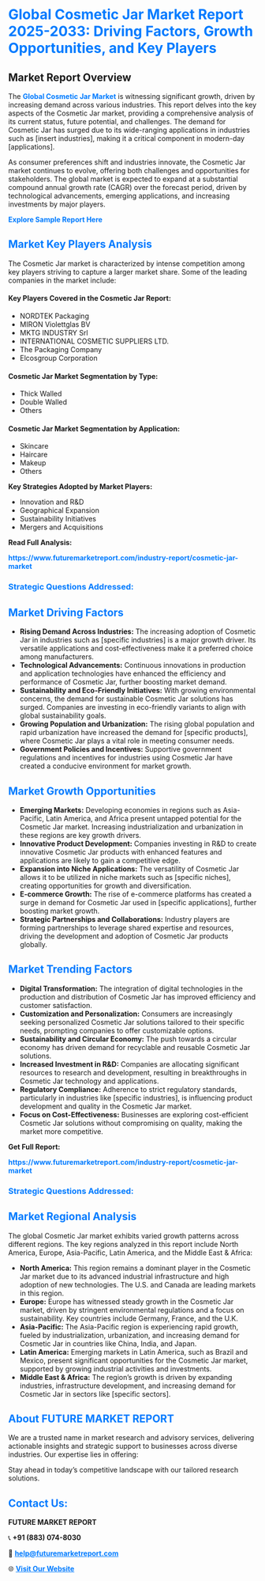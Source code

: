 <h1 style="color: #007BFF;">Global Cosmetic Jar Market Report 2025-2033: Driving Factors, Growth Opportunities, and Key Players</h1>

<section id="overview">
<h2>Market Report Overview</h2>
<p>The <a href="https://www.futuremarketreport.com/industry-report/cosmetic-jar-market" style="color: #007BFF; text-decoration: none;"><strong>Global Cosmetic Jar Market</strong></a> is witnessing significant growth, driven by increasing demand across various industries. This report delves into the key aspects of the Cosmetic Jar market, providing a comprehensive analysis of its current status, future potential, and challenges. The demand for Cosmetic Jar has surged due to its wide-ranging applications in industries such as [insert industries], making it a critical component in modern-day [applications].</p>
<p>As consumer preferences shift and industries innovate, the Cosmetic Jar market continues to evolve, offering both challenges and opportunities for stakeholders. The global market is expected to expand at a substantial compound annual growth rate (CAGR) over the forecast period, driven by technological advancements, emerging applications, and increasing investments by major players.</p>
</section>

<section id="overview">
<p><a href="https://www.futuremarketreport.com/request-sample/reportId=83050" style="color: #007BFF; text-decoration: none;"><strong>Explore Sample Report Here</strong></a></p>
</section>

<section id="key-players">
<h2 style="color: #007BFF;">Market Key Players Analysis</h2>
<p>The Cosmetic Jar market is characterized by intense competition among key players striving to capture a larger market share. Some of the leading companies in the market include:</p>
<h4>Key Players Covered in the Cosmetic Jar Report:</h4>
<ul><li>NORDTEK Packaging</li><li>MIRON Violettglas BV</li><li>MKTG INDUSTRY Srl</li><li>INTERNATIONAL COSMETIC SUPPLIERS LTD.</li><li>The Packaging Company</li><li>Elcosgroup Corporation</li></ul>
<h4>Cosmetic Jar Market Segmentation by Type:</h4>
<ul><li>Thick Walled</li><li>Double Walled</li><li>Others</li></ul>

<h4>Cosmetic Jar Market Segmentation by Application:</h4>
<ul><li>Skincare</li><li>Haircare</li><li>Makeup</li><li>Others</li></ul>
<p><strong>Key Strategies Adopted by Market Players:</strong></p>
<ul>
<li>Innovation and R&D</li>
<li>Geographical Expansion</li>
<li>Sustainability Initiatives</li>
<li>Mergers and Acquisitions</li>
</ul>
</section>

<section>
<p><strong>Read Full Analysis: </strong></p><a href="https://www.futuremarketreport.com/industry-report/cosmetic-jar-market" style="color: #007BFF; text-decoration: none;"><strong>https://www.futuremarketreport.com/industry-report/cosmetic-jar-market</strong></a>
<h3 style="color: #007BFF;">Strategic Questions Addressed:</h3>
</section>

<section id="driving-factors">
<h2 style="color: #007BFF;">Market Driving Factors</h2>
<ul>
<li><strong>Rising Demand Across Industries:</strong> The increasing adoption of Cosmetic Jar in industries such as [specific industries] is a major growth driver. Its versatile applications and cost-effectiveness make it a preferred choice among manufacturers.</li>
<li><strong>Technological Advancements:</strong> Continuous innovations in production and application technologies have enhanced the efficiency and performance of Cosmetic Jar, further boosting market demand.</li>
<li><strong>Sustainability and Eco-Friendly Initiatives:</strong> With growing environmental concerns, the demand for sustainable Cosmetic Jar solutions has surged. Companies are investing in eco-friendly variants to align with global sustainability goals.</li>
<li><strong>Growing Population and Urbanization:</strong> The rising global population and rapid urbanization have increased the demand for [specific products], where Cosmetic Jar plays a vital role in meeting consumer needs.</li>
<li><strong>Government Policies and Incentives:</strong> Supportive government regulations and incentives for industries using Cosmetic Jar have created a conducive environment for market growth.</li>
</ul>
</section>

<section id="growth-opportunities">
<h2 style="color: #007BFF;">Market Growth Opportunities</h2>
<ul>
<li><strong>Emerging Markets:</strong> Developing economies in regions such as Asia-Pacific, Latin America, and Africa present untapped potential for the Cosmetic Jar market. Increasing industrialization and urbanization in these regions are key growth drivers.</li>
<li><strong>Innovative Product Development:</strong> Companies investing in R&D to create innovative Cosmetic Jar products with enhanced features and applications are likely to gain a competitive edge.</li>
<li><strong>Expansion into Niche Applications:</strong> The versatility of Cosmetic Jar allows it to be utilized in niche markets such as [specific niches], creating opportunities for growth and diversification.</li>
<li><strong>E-commerce Growth:</strong> The rise of e-commerce platforms has created a surge in demand for Cosmetic Jar used in [specific applications], further boosting market growth.</li>
<li><strong>Strategic Partnerships and Collaborations:</strong> Industry players are forming partnerships to leverage shared expertise and resources, driving the development and adoption of Cosmetic Jar products globally.</li>
</ul>
</section>

<section id="trending-factors">
<h2 style="color: #007BFF;">Market Trending Factors</h2>
<ul>
<li><strong>Digital Transformation:</strong> The integration of digital technologies in the production and distribution of Cosmetic Jar has improved efficiency and customer satisfaction.</li>
<li><strong>Customization and Personalization:</strong> Consumers are increasingly seeking personalized Cosmetic Jar solutions tailored to their specific needs, prompting companies to offer customizable options.</li>
<li><strong>Sustainability and Circular Economy:</strong> The push towards a circular economy has driven demand for recyclable and reusable Cosmetic Jar solutions.</li>
<li><strong>Increased Investment in R&D:</strong> Companies are allocating significant resources to research and development, resulting in breakthroughs in Cosmetic Jar technology and applications.</li>
<li><strong>Regulatory Compliance:</strong> Adherence to strict regulatory standards, particularly in industries like [specific industries], is influencing product development and quality in the Cosmetic Jar market.</li>
<li><strong>Focus on Cost-Effectiveness:</strong> Businesses are exploring cost-efficient Cosmetic Jar solutions without compromising on quality, making the market more competitive.</li>
</ul>
</section>

<section>
<p><strong>Get Full Report: </strong></p><a href="https://www.futuremarketreport.com/industry-report/cosmetic-jar-market" style="color: #007BFF; text-decoration: none;"><strong>https://www.futuremarketreport.com/industry-report/cosmetic-jar-market</strong></a>
<h3 style="color: #007BFF;">Strategic Questions Addressed:</h3>
</section>


<section id="regional-analysis">
<h2 style="color: #007BFF;">Market Regional Analysis</h2>
<p>The global Cosmetic Jar market exhibits varied growth patterns across different regions. The key regions analyzed in this report include North America, Europe, Asia-Pacific, Latin America, and the Middle East & Africa:</p>
<ul>
<li><strong>North America:</strong> This region remains a dominant player in the Cosmetic Jar market due to its advanced industrial infrastructure and high adoption of new technologies. The U.S. and Canada are leading markets in this region.</li>
<li><strong>Europe:</strong> Europe has witnessed steady growth in the Cosmetic Jar market, driven by stringent environmental regulations and a focus on sustainability. Key countries include Germany, France, and the U.K.</li>
<li><strong>Asia-Pacific:</strong> The Asia-Pacific region is experiencing rapid growth, fueled by industrialization, urbanization, and increasing demand for Cosmetic Jar in countries like China, India, and Japan.</li>
<li><strong>Latin America:</strong> Emerging markets in Latin America, such as Brazil and Mexico, present significant opportunities for the Cosmetic Jar market, supported by growing industrial activities and investments.</li>
<li><strong>Middle East & Africa:</strong> The region’s growth is driven by expanding industries, infrastructure development, and increasing demand for Cosmetic Jar in sectors like [specific sectors].</li>
</ul>
</section>

<footer>
<h2 style="color: #007BFF;">About FUTURE MARKET REPORT</h2>
<p>We are a trusted name in market research and advisory services, delivering actionable insights and strategic support to businesses across diverse industries. Our expertise lies in offering:</p>

<p>Stay ahead in today’s competitive landscape with our tailored research solutions.</p>

<h2 style="color: #007BFF;">Contact Us:</h2>
<p><strong>FUTURE MARKET REPORT</strong></p>
<p>📞 <strong>+91 (883) 074-8030</strong></p>
<p>📧 <strong><a href="mailto:help@futuremarketreport.com" style="color: #007BFF;">help@futuremarketreport.com</a></strong></p>
<p>🌐 <strong><a href="https://www.futuremarketreport.com/" style="color: #007BFF;">Visit Our Website</a></strong></p>
</footer>